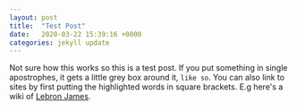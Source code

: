 ```yaml
---
layout: post
title:  "Test Post"
date:   2020-03-22 15:39:16 +0000
categories: jekyll update
---
```

Not sure how this works so this is a test post. If you put something in single apostrophes, it gets a little grey box around it, `like so`. You can also link to sites by first putting the highlighted words in square brackets. E.g here's a wiki of [Lebron James][lebron-james].

[lebron-james]: https://en.wikipedia.org/wiki/LeBron_James
